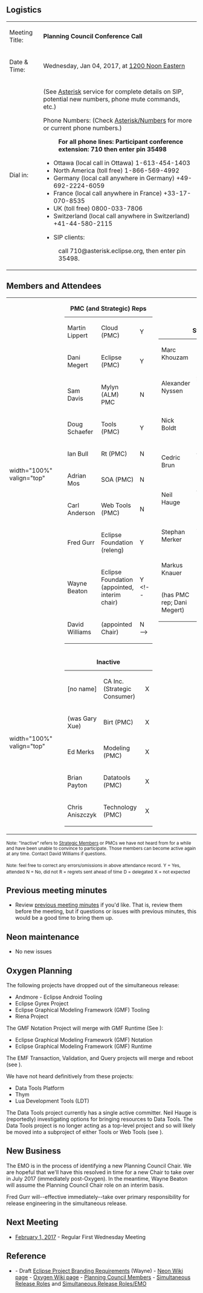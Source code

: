 ## Logistics

<table>
<tbody>
<tr class="odd">
<td><p>Meeting Title:</p></td>
<td><p><strong>Planning Council Conference Call</strong></p></td>
</tr>
<tr class="even">
<td><p>Date &amp; Time:</p></td>
<td><p>Wednesday, Jan 04, 2017, at <a href="http://www.timeanddate.com/worldclock/fixedtime.html?year=2017&amp;month=01&amp;day=04&amp;hour=12&amp;min=0&amp;sec=0&amp;p1=179">1200 Noon Eastern</a></p></td>
</tr>
<tr class="odd">
<td><p>Dial in:</p></td>
<td><p>(See <a href="Asterisk" title="wikilink">Asterisk</a> service for complete details on SIP, potential new numbers, phone mute commands, etc.)</p>
<p>Phone Numbers: (Check <a href="Asterisk/Numbers" title="wikilink">Asterisk/Numbers</a> for more or current phone numbers.)</p>
<dl>
<dt></dt>
<dd><strong>For all phone lines: Participant conference extension: 710 then enter pin 35498</strong>
</dd>
</dl>
<ul>
<li>Ottawa (local call in Ottawa) 1-613-454-1403</li>
<li>North America (toll free) 1-866-569-4992</li>
<li>Germany (local call anywhere in Germany) +49-692-2224-6059</li>
<li>France (local call anywhere in France) +33-17-070-8535</li>
<li>UK (toll free) 0800-033-7806</li>
<li>Switzerland (local call anywhere in Switzerland) +41-44-580-2115</li>
</ul>
<ul>
<li>SIP clients:</li>
</ul>
<dl>
<dt></dt>
<dd>call 710@asterisk.eclipse.org, then enter pin 35498.
</dd>
</dl></td>
</tr>
</tbody>
</table>

## Members and Attendees

<table>
<tbody>
<tr class="odd">
<td><p>width="100%" valign="top"</p></td>
<td></td>
<td><table>
<caption><strong>PMC (and Strategic) Reps</strong></caption>
<tbody>
<tr class="odd">
<td><p>Martin Lippert</p></td>
<td><p>Cloud (PMC)</p></td>
<td><p>Y</p></td>
</tr>
<tr class="even">
<td><p>Dani Megert</p></td>
<td><p>Eclipse (PMC)</p></td>
<td><p>Y</p></td>
</tr>
<tr class="odd">
<td><p>Sam Davis</p></td>
<td><p>Mylyn (ALM) PMC</p></td>
<td><p>N</p></td>
</tr>
<tr class="even">
<td><p>Doug Schaefer</p></td>
<td><p>Tools (PMC)</p></td>
<td><p>Y</p></td>
</tr>
<tr class="odd">
<td><p>Ian Bull</p></td>
<td><p>Rt (PMC)</p></td>
<td><p>N</p></td>
</tr>
<tr class="even">
<td><p>Adrian Mos</p></td>
<td><p>SOA (PMC)</p></td>
<td><p>N</p></td>
</tr>
<tr class="odd">
<td><p>Carl Anderson</p></td>
<td><p>Web Tools (PMC)</p></td>
<td><p>N</p></td>
</tr>
<tr class="even">
<td><p>Fred Gurr</p></td>
<td><p>Eclipse Foundation (releng)</p></td>
<td><p>Y</p></td>
</tr>
<tr class="odd">
<td><p>Wayne Beaton</p></td>
<td><p>Eclipse Foundation (appointed, interim chair)</p></td>
<td><p>Y &lt;!--</p></td>
</tr>
<tr class="even">
<td><p>David Williams</p></td>
<td><p>(appointed Chair)</p></td>
<td><p>N --&gt;</p></td>
</tr>
</tbody>
</table></td>
<td><table>
<caption><strong>Strategic Reps</strong></caption>
<tbody>
<tr class="odd">
<td><p>Marc Khouzam</p></td>
<td><p>Ericsson</p></td>
<td><p>N</p></td>
</tr>
<tr class="even">
<td><p>Alexander Nyssen</p></td>
<td><p>itemis AG (Strategic Developer)</p></td>
<td><p>N</p></td>
</tr>
<tr class="odd">
<td><p>Nick Boldt</p></td>
<td><p>Red Hat (Strategic Developer)</p></td>
<td><p>D (Alexander Kurtakov)</p></td>
</tr>
<tr class="even">
<td><p>Cedric Brun</p></td>
<td><p>OBEO (Strategic Developer)</p></td>
<td><p>N</p></td>
</tr>
<tr class="odd">
<td><p>Neil Hauge</p></td>
<td><p>Oracle (Strategic Developer)</p></td>
<td><p>N</p></td>
</tr>
<tr class="even">
<td><p>Stephan Merker</p></td>
<td><p>SAP AG (Strategic Developer)</p></td>
<td><p>N</p></td>
</tr>
<tr class="odd">
<td><p>Markus Knauer</p></td>
<td><p>EPP (appointed)</p></td>
<td><p>N</p></td>
</tr>
<tr class="even">
<td><p>(has PMC rep; Dani Megert)</p></td>
<td><p>IBM (Strategic Developer)</p></td>
<td><p>X</p></td>
</tr>
</tbody>
</table></td>
</tr>
<tr class="even">
<td><p>width="100%" valign="top"</p></td>
<td></td>
<td><table>
<caption><strong>Inactive</strong></caption>
<tbody>
<tr class="odd">
<td><p>[no name]</p></td>
<td><p>CA Inc. (Strategic Consumer)</p></td>
<td><p>X</p></td>
</tr>
<tr class="even">
<td><p>(was Gary Xue)</p></td>
<td><p>Birt (PMC)</p></td>
<td><p>X</p></td>
</tr>
<tr class="odd">
<td><p>Ed Merks</p></td>
<td><p>Modeling (PMC)</p></td>
<td><p>X</p></td>
</tr>
<tr class="even">
<td><p>Brian Payton</p></td>
<td><p>Datatools (PMC)</p></td>
<td><p>X</p></td>
</tr>
<tr class="odd">
<td><p>Chris Aniszczyk</p></td>
<td><p>Technology (PMC)</p></td>
<td><p>X</p></td>
</tr>
</tbody>
</table></td>
<td></td>
</tr>
</tbody>
</table>

<small>Note: "Inactive" refers to [Strategic
Members](http://www.eclipse.org/membership/showMembersWithTag.php?TagID=strategic)
or PMCs we have not heard from for a while and have been unable to
convince to participate. Those members can become active again at any
time. Contact David Williams if questions.</small>

<small>Note: feel free to correct any errors/omissions in above
attendance record.</small>
<small>Y = Yes, attended</small>
<small>N = No, did not</small>
<small>R = regrets sent ahead of time</small>
<small>D = delegated</small>
<small>X = not expected</small>

## Previous meeting minutes

  - Review [previous meeting minutes](../Planning_Council.md) if
    you'd like. That is, review them before the meeting, but if
    questions or issues with previous minutes, this would be a good time
    to bring them up.

## Neon maintenance

  - No new issues

## Oxygen Planning

The following projects have dropped out of the simultaneous release:

  - Andmore - Eclipse Android Tooling
  - Eclipse Gyrex Project
  - Eclipse Graphical Modeling Framework (GMF) Tooling
  - Riena Project

The GMF Notation Project will merge with GMF Runtime (See ):

  - Eclipse Graphical Modeling Framework (GMF) Notation
  - Eclipse Graphical Modeling Framework (GMF) Runtime

The EMF Transaction, Validation, and Query projects will merge and
reboot (see ).

We have not heard definitively from these projects:

  - Data Tools Platform
  - Thym
  - Lua Development Tools (LDT)

The Data Tools project currently has a single active committer. Neil
Hauge is (reportedly) investigating options for bringing resources to
Data Tools. The Data Tools project is no longer acting as a top-level
project and so will likely be moved into a subproject of either Tools or
Web Tools (see ).

## New Business

The EMO is in the process of identifying a new Planning Council Chair.
We are hopeful that we'll have this resolved in time for a new Chair to
take over in July 2017 (immediately post-Oxygen). In the meantime, Wayne
Beaton will assume the Planning Council Chair role on an interim basis.

Fred Gurr will--effective immediately--take over primary responsibility
for release engineering in the simultaneous release.

## Next Meeting

  - [February 1, 2017](February_01_2017.md) -
    Regular First Wednesday Meeting

## Reference

  -
    \- Draft [Eclipse Project Branding
    Requirements](http://www.eclipse.org/projects/handbook/trademarks.php)
    (Wayne)
    \- [Neon Wiki page](Neon "wikilink")
    \- [Oxygen Wiki page](Oxygen "wikilink")
    \- [Planning Council
    Members](http://www.eclipse.org/org/foundation/council.php#planning)
    \- [Simultaneous Release
    Roles](Simultaneous_Release_Roles "wikilink") and [Simultaneous
    Release Roles/EMO](Simultaneous_Release_Roles/EMO "wikilink")